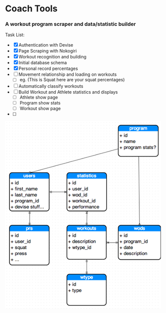 # Coach Tools
### A workout program scraper and data/statistic builder

Task List:

- [x] Authentication with Devise
- [x] Page Scraping with Nokogiri
- [x] Workout recognition and building
- [x] Initial database schema
- [x] Personal record percentages
- [ ] Movement relationship and loading on workouts
  - [ ] eg. (This is Squat here are your squat percentages)
- [ ] Automatically classify workouts
- [ ] Build Workout and Athlete statistics and displays
  - [ ] Athlete show page
  - [ ] Program show stats
  - [ ] Workout show page
- [ ]


![Alt text](/schema.png?raw=true "Schema")
